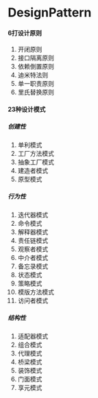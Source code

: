 # DesignPattern
#### 6打设计原则
1. 开闭原则
2. 接口隔离原则
3. 依赖倒置原则
4. 迪米特法则
5. 单一职责原则
6. 里氏替换原则

#### 23种设计模式
##### 创建性
1. 单利模式
2. 工厂方法模式
3. 抽象工厂模式
4. 建造者模式
5. 原型模式

##### 行为性
1. 迭代器模式
2. 命令模式
3. 解释器模式
4. 责任链模式
5. 观察者模式
6. 中介者模式
7. 备忘录模式
8. 状态模式
9. 策略模式
10. 模版方法模式
11. 访问者模式

##### 结构性
1. 适配器模式
2. 组合模式
3. 代理模式
4. 桥梁模式
5. 装饰模式
6. 门面模式
7. 享元模式
